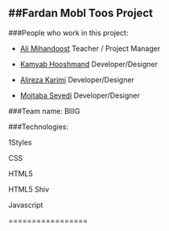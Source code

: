 ##Fardan Mobl Toos Project
---------------------------
###People who work in this project:

* [Ali Mihandoost](https://github.com/alimd) Teacher / Project Manager

* [Kamyab Hooshmand](https://github.com/Kamyab-H) Developer/Designer

* [Alireza Karimi](https://github.com/AlirezaKarimi) Developer/Designer

* [Mojtaba Seyedi](https://github.com/seyedi) Developer/Designer


###Team name: BIIIG

###Technologies:

1Styles

CSS

HTML5

HTML5 Shiv

Javascript 

=================